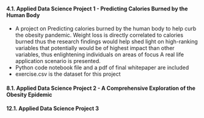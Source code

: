 #### 4.1. Applied Data Science Project 1 - Predicting Calories Burned by the Human Body
* A project on Predicting calories burned by the human body to help curb the obesity pandemic. Weight loss is directly correlated to calories burned thus the research findings would help shed light on high-ranking variables that potentially would be of highest impact than other variables, thus enlightening individuals on areas of focus A real life application scenario is presented. 
* Python code notebook file and a pdf of final whitepaper are included
* exercise.csv is the dataset for this project

#### 8.1.  Applied Data Science Project 2 - A Comprehensive Exploration of the Obesity Epidemic
#### 12.1. Applied Data Science Project 3
